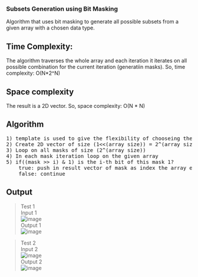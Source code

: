 ### Subsets Generation using Bit Masking
Algorithm that uses bit masking to generate all possible subsets from a given array with a chosen data type.<br>

## Time Complexity:
The algorithm traverses the whole array and each iteration it iterates on all possible combination for the current iteration (generatiin masks).
So, time complexity: O(N*2^N)
## Space complexity 
The result is a 2D vector.
So, space complexity: O(N * N)

## Algorithm
<pre>
1) template is used to give the flexibility of chooseing the data type.
2) Create 2D vector of size (1<<(array size)) = 2^(array size)
3) Loop on all masks of size (2^(array size))
4) In each mask iteration loop on the given array
5) if((mask >> i) & 1) is the i-th bit of this mask 1?
    true: push in result vector of mask as index the array element.
    false: continue
</pre>

## Output

> Test 1<br>
Input 1<br>
![image](https://user-images.githubusercontent.com/29145628/166822148-f5507a95-2a05-4b66-b118-8d610bf433d3.png)<br>
Output 1<br>
![image](https://user-images.githubusercontent.com/29145628/166822236-124ac15b-6722-4a94-a877-0bc0abe36691.png)<br>

> Test 2<br>
Input 2<br>
![image](https://user-images.githubusercontent.com/29145628/166822297-fbc277b6-1bbe-4b0d-85a7-0b961e6299f3.png)<br>
Output 2<br>
![image](https://user-images.githubusercontent.com/29145628/166822363-aa8d8e4f-b358-4e35-99b3-ea5ad492597b.png)
